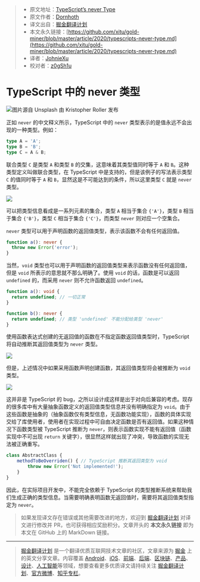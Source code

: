 > * 原文地址：[TypeScript’s never Type](https://levelup.gitconnected.com/typescripts-never-type-d5f28271fcd6)
> * 原文作者：[Dornhoth](https://medium.com/@dornhoth)
> * 译文出自：[掘金翻译计划](https://github.com/xitu/gold-miner)
> * 本文永久链接：[https://github.com/xitu/gold-miner/blob/master/article/2020/typescripts-never-type.md](https://github.com/xitu/gold-miner/blob/master/article/2020/typescripts-never-type.md)
> * 译者：[JohnieXu](https://github.com/JohnieXu)
> * 校对者：[z0gSh1u](https://github.com/z0gSh1u)

# TypeScript 中的 never 类型

![图片源自 [Unsplash](https://unsplash.com/s/photos/never?utm_source=unsplash&utm_medium=referral&utm_content=creditCopyText) 由 [Kristopher Roller](https://unsplash.com/@krisroller?utm_source=unsplash&utm_medium=referral&utm_content=creditCopyText) 发布](https://cdn-images-1.medium.com/max/9646/1*p6LlQrG79vtjZfGpeXdBBw.jpeg)

正如 `never` 的中文释义所示，TypeScript 中的 `never` 类型表示的是值永远不会出现的一种类型。例如：

```ts
type A = 'A';
type B = 'B';
type C = A & B;
```

联合类型 `C` 是类型 `A` 和类型 `B` 的交集，这意味着其类型值同时等于 `A` 和 `B`。这种类型定义叫做联合类型，在 TypeScript 中是支持的，但是该例子的写法表示类型 `C` 的值同时等于 `A` 和 `B`，显然这是不可能达到的条件，所以这里类型 `C` 就是 `never` 类型。

![](https://cdn-images-1.medium.com/max/2000/1*X1y39jBeMMstRMhcI9HbQw.png)

可以把类型信息看成是一系列元素的集合，类型 `A` 相当于集合 `{'A'}`，类型 `B` 相当于集合 `{'B'}`，类型 `C` 相当于集合 `{'C'}`，而类型 `never` 则对应一个空集合。

`never` 类型可以用于声明函数的返回值类型，表示该函数不会有任何返回值。

```ts
function a(): never {
  throw new Error('error');
}
```

当然，`void` 类型也可以用于声明函数的返回值类型来表示函数没有任何返回值，但是 `void` 所表示的意思就不那么明确了。使用 `void` 的话，函数是可以返回 `undefined` 的，而采用 `never` 则不允许函数返回 `undefined`。

```ts
function a(): void {
  return undefined; // 一切正常
}

function b(): never {
  return undefined; // 类型 'undefined' 不能分配给类型 'never'
}
```

使用函数表达式创建的无返回值的函数在不指定函数返回值类型时，TypeScript 将自动推断其返回值类型为 `never` 类型。

![](https://cdn-images-1.medium.com/max/2000/1*b-xts50tX-zOGjIH2OEOQw.png)

但是，上述情况中如果采用函数声明创建函数，其返回值类型将会被推断为 `void` 类型。

![](https://cdn-images-1.medium.com/max/2000/1*wejYn3jah0h8PQuCdyaiKQ.png)

这并非是 TypeScript 的 bug，之所以设计成这样是出于对向后兼容的考虑。现存的很多库中有大量抽象函数定义的返回值类型信息并没有明确指定为 `void`。由于这些函数是抽象的（抽象函数仅有类型信息，无函数功能实现），函数的具体实现交给了库使用者，使用者在实现过程中可自由决定函数是否有返回值。如果这种情况下函数类型被 TypeScript 推断为 `never`，则表示函数实现不能有返回值（函数实现中不可出现 `return` 关键字），很显然这样就出现了冲突，导致函数的实现无法被正确重写。

```ts
class AbstractClass {
    methodToBeOverriden() { // TypeScript 推断其返回类型为 void
        throw new Error('Not implemented!');
    }
}
```

因此，在实际项目开发中，不能完全依赖于 TypeScript 的类型推断系统来帮助我们生成正确的类型信息。当需要明确表明函数无返回值时，需要将其返回值类型指定为 `never`。

> 如果发现译文存在错误或其他需要改进的地方，欢迎到 [掘金翻译计划](https://github.com/xitu/gold-miner) 对译文进行修改并 PR，也可获得相应奖励积分。文章开头的 **本文永久链接** 即为本文在 GitHub 上的 MarkDown 链接。

---

> [掘金翻译计划](https://github.com/xitu/gold-miner) 是一个翻译优质互联网技术文章的社区，文章来源为 [掘金](https://juejin.im) 上的英文分享文章。内容覆盖 [Android](https://github.com/xitu/gold-miner#android)、[iOS](https://github.com/xitu/gold-miner#ios)、[前端](https://github.com/xitu/gold-miner#前端)、[后端](https://github.com/xitu/gold-miner#后端)、[区块链](https://github.com/xitu/gold-miner#区块链)、[产品](https://github.com/xitu/gold-miner#产品)、[设计](https://github.com/xitu/gold-miner#设计)、[人工智能](https://github.com/xitu/gold-miner#人工智能)等领域，想要查看更多优质译文请持续关注 [掘金翻译计划](https://github.com/xitu/gold-miner)、[官方微博](http://weibo.com/juejinfanyi)、[知乎专栏](https://zhuanlan.zhihu.com/juejinfanyi)。
